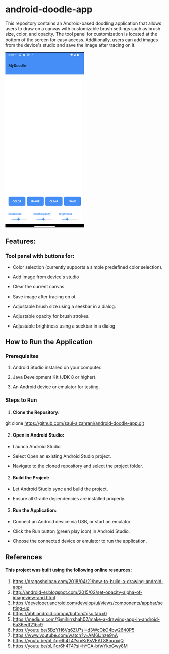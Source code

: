 # android-doodle-app
This repository contains an Android-based doodling application that allows users to draw on a canvas with customizable brush settings such as brush size, color, and opacity. The tool panel for customization is located at the bottom of the screen for easy access. Additionally, users can add images from the device's studio and save the image after tracing on it.


<img src="image/mydoodle2.png" alt="My Doodle" width="250"/>


## Features: 
### Tool panel with buttons for:
* Color selection (currently supports a simple predefined color selection).

* Add image from device's studio
  
* Clear the current canvas

* Save image after tracing on ot

* Adjustable brush size using a seekbar in a dialog.

* Adjustable opacity for brush strokes.

* Adjustable brightness using a seekbar in a dialog

## How to Run the Application

### Prerequisites

1. Android Studio installed on your computer.

2. Java Development Kit (JDK 8 or higher).

3. An Android device or emulator for testing.

### Steps to Run

1. #### Clone the Repository:

git clone https://github.com/saul-alzahrani/android-doodle-app.git

2. #### Open in Android Studio:

* Launch Android Studio.

* Select Open an existing Android Studio project.

* Navigate to the cloned repository and select the project folder.

2. #### Build the Project:

* Let Android Studio sync and build the project.

* Ensure all Gradle dependencies are installed properly.

3. #### Run the Application:

* Connect an Android device via USB, or start an emulator.

* Click the Run button (green play icon) in Android Studio.

* Choose the connected device or emulator to run the application.


## References

#### This project was built using the following online resources:
1. https://dragosholban.com/2018/04/21/how-to-build-a-drawing-android-app/
2. http://android-er.blogspot.com/2015/02/set-opacity-alpha-of-imageview-and.html
3. https://developer.android.com/develop/ui/views/components/appbar/setting-up
4. https://abhiandroid.com/ui/button#gsc.tab=0
5. https://medium.com/@mihirrshah02/make-a-drawing-app-in-android-6a36edf21bc9
6. https://youtu.be/5BzYH6Vq6ZU?si=d3WcOkO4bw2640P5
7. https://www.youtube.com/watch?v=AM6lJnze9nA
8. https://youtu.be/bLi1qr6h4T4?si=KrKsVEAT88ouqxjQ
9. https://youtu.be/bLi1qr6h4T4?si=hYCA-bfwYkoGwy8M
   
